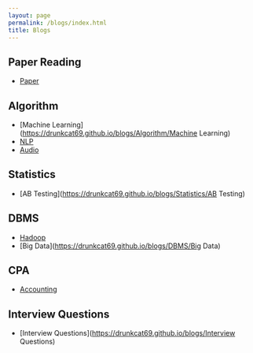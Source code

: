 ```yaml
---
layout: page
permalink: /blogs/index.html
title: Blogs
---
```


## Paper Reading

- [Paper](https://drunkcat69.github.io/blogs/paper/Paper) 

## Algorithm

- [Machine Learning](https://drunkcat69.github.io/blogs/Algorithm/Machine Learning) <br>
- [NLP](https://drunkcat69.github.io/blogs/Algorithm/NLP)<br>
- [Audio](https://drunkcat69.github.io/blogs/Algorithm/Audio)

## Statistics

- [AB Testing](https://drunkcat69.github.io/blogs/Statistics/AB Testing)<br>

## DBMS

- [Hadoop](https://drunkcat69.github.io/blogs/DBMS/Hadoop)<br>
- [Big Data](https://drunkcat69.github.io/blogs/DBMS/Big Data)<br>

## CPA

- [Accounting](https://drunkcat69.github.io/blogs/CPA/Accounting)<br>

## Interview Questions

- [Interview Questions](https://drunkcat69.github.io/blogs/Interview Questions)<br>


